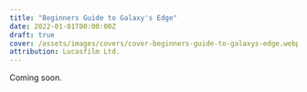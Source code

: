 ```yaml
---
title: "Beginners Guide to Galaxy's Edge"
date: 2022-01-01T00:00:00Z
draft: true
cover: /assets/images/covers/cover-beginners-guide-to-galaxys-edge.webp
attribution: Lucasfilm Ltd.
---
```


Coming soon.
